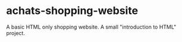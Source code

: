 # achats-shopping-website
A basic  HTML only shopping website. A small "introduction to HTML" project. 
